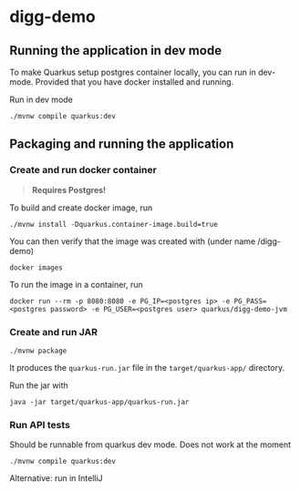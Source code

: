 # digg-demo

## Running the application in dev mode
To make Quarkus setup postgres container locally, you can run in dev-mode.
Provided that you have docker installed and running.

Run in dev mode
```shell
./mvnw compile quarkus:dev
```

## Packaging and running the application

### Create and run docker container
> **Requires Postgres!**

To build and create docker image, run
```shell 
./mvnw install -Dquarkus.container-image.build=true
```
You can then verify that the image was created with (under name <username>/digg-demo)
```shell
docker images
```
To run the image in a container, run
```shell
docker run --rm -p 8080:8080 -e PG_IP=<postgres ip> -e PG_PASS=<postgres password> -e PG_USER=<postgres user> quarkus/digg-demo-jvm
```

### Create and run JAR

```shell
./mvnw package
```
It produces the `quarkus-run.jar` file in the `target/quarkus-app/` directory.

Run the jar with
```shell
java -jar target/quarkus-app/quarkus-run.jar
```

### Run API tests

Should be runnable from quarkus dev mode. Does not work at the moment
```shell
./mvnw compile quarkus:dev
```
Alternative: run in IntelliJ 